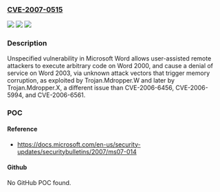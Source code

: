 ### [CVE-2007-0515](https://cve.mitre.org/cgi-bin/cvename.cgi?name=CVE-2007-0515)
![](https://img.shields.io/static/v1?label=Product&message=n%2Fa&color=blue)
![](https://img.shields.io/static/v1?label=Version&message=n%2Fa&color=blue)
![](https://img.shields.io/static/v1?label=Vulnerability&message=n%2Fa&color=brighgreen)

### Description

Unspecified vulnerability in Microsoft Word allows user-assisted remote attackers to execute arbitrary code on Word 2000, and cause a denial of service on Word 2003, via unknown attack vectors that trigger memory corruption, as exploited by Trojan.Mdropper.W and later by Trojan.Mdropper.X, a different issue than CVE-2006-6456, CVE-2006-5994, and CVE-2006-6561.

### POC

#### Reference
- https://docs.microsoft.com/en-us/security-updates/securitybulletins/2007/ms07-014

#### Github
No GitHub POC found.

